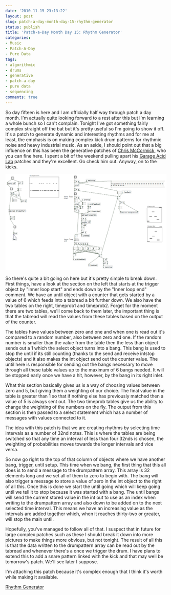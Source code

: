 ```yaml
---
date: '2010-11-15 23:13:22'
layout: post
slug: patch-a-day-month-day-15-rhythm-generator
status: publish
title: 'Patch-a-Day Month Day 15: Rhythm Generator'
categories:
- Music
- Patch-A-Day
- Pure Data
tags:
- algorithmic
- drums
- generative
- patch-a-day
- pure data
- sequencing
comments: true
---
```


So day fifteen is here and I am officially half way through patch a day month. I'm actually quite looking forward to a rest after this but I'm learning a whole bunch so I can't complain. Tonight I've got something fairly complex straight off the bat but it's pretty useful so I'm going to show it off. It's a patch to generate dynamic and interesting rhythms and for me at least, the emphasis is on making complex kick drum patterns for rhythmic noise and heavy industrial music. As an aside, I should point out that a big influence on this has been the generative patches of [Chris McCormick](http://mccormick.cx), who you can fine here. I spent a bit of the weekend pulling apart his [Garage Acid Lab](http://mccormick.cx/projects/GarageAcidLab/) patches and they're excellent. Go check him out. Anyway, on to the kicks.



![Kick Drum Rhythm Generator](/a/2010-11-15-patch-a-day-month-day-15-rhythm-generator/15-RhythmGenerator.png)

So there's quite a bit going on here but it's pretty simple to break down. First things, have a look at the section on the left that starts at the trigger object by "Inner loop start" and ends down by the "Inner loop end" comment. We have an until object with a counter that gets started by a value of 6 which feeds into a tabread a bit further down. We also have the two tables on the right, timeprob1 and timeprob2. Forget for the moment there are two tables, we'll come back to them later, the important thing is that the tabread will read the values from these tables based on the output of the counter.

The tables have values between zero and one and when one is read out it's compared to a random number, also between zero and one. If the random number is smaller than the value from the table then the less than object sends out a 1 which the select object turns into a bang. This bang is used to stop the until if its still counting (thanks to the send and receive intstop objects) and it also makes the int object send out the counter value. The until here is responsible for sending out the bangs necessary to move through all these table values up to the maximum of 6 bangs needed. It will be stopped early once we have a hit, however, by the bang in its right inlet.

What this section basically gives us is a way of choosing values between zero and 5, but giving them a weighting of our choice. The final value in the table is greater than 1 so that if nothing else has previously matched then a value of 5 is always sent out. The two timeprob tables give us the ability to change the weighting of the numbers on the fly. The output from this section is then passed to a select statement which has a number of messages with values connected to it.

The idea with this patch is that we are creating rhythms by selecting time intervals as a number of 32nd notes. This is where the tables are being switched so that any time an interval of less than four 32nds is chosen, the weighting of probabilities moves towards the longer intervals and vice versa.

So now go right to the top of that column of objects where we have another bang, trigger, until setup. This time when we bang, the first thing that this all does is to send a message to the drumpattern array. This array is 32 elements long and we set all of them to zero to begin with. The bang will also trigger a message to store a value of zero in the int object to the right of all this. Once this is done we start the until going which will keep going until we tell it to stop because it was started with a bang. The until bangs will send the current stored value in the int out to use as an index when writing to the drumpattern array and also down to be added on to the next selected time interval. This means we have an increasing value as the intervals are added together which, when it reaches thirty-two or greater, will stop the main until.

Hopefully, you've managed to follow all of that. I suspect that in future for large complex patches such as these I should break it down into more pictures to make things more obvious, but not tonight. The result of all this is that the data written to the drumpattern array can be read out by the tabread and whenever there's a once we trigger the drum. I have plans to extend this to add a snare pattern linked with the kick and that may well be tomorrow's patch. We'll see later I suppose.

I'm attaching this patch because it's complex enough that I think it's worth while making it available.

[Rhythm Generator](/a/2010-11-15-patch-a-day-month-day-15-rhythm-generator/15-RhythmGenerator.zip)
